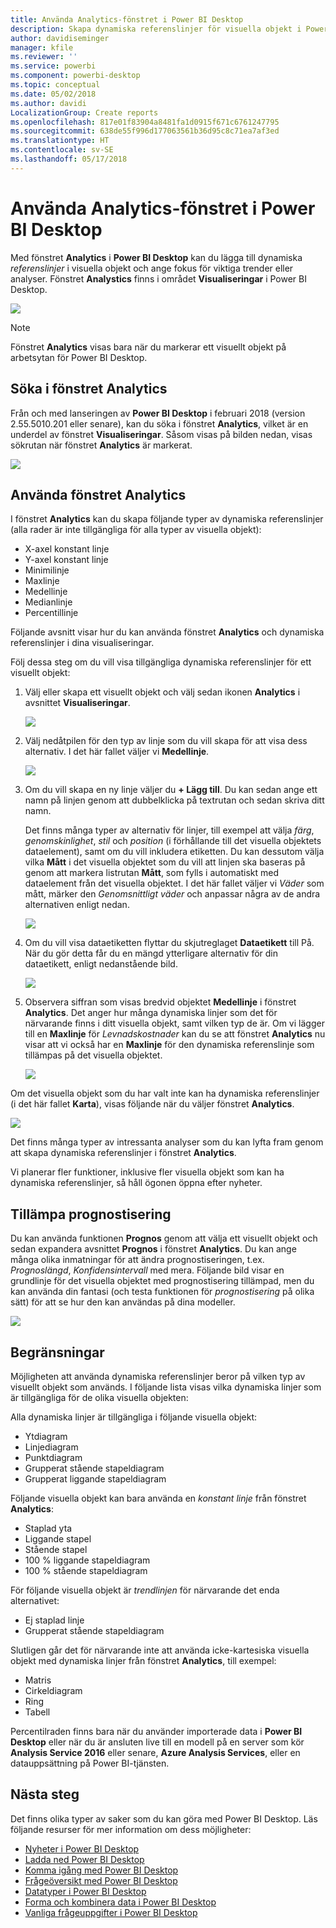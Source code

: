```yaml
---
title: Använda Analytics-fönstret i Power BI Desktop
description: Skapa dynamiska referenslinjer för visuella objekt i Power BI Desktop
author: davidiseminger
manager: kfile
ms.reviewer: ''
ms.service: powerbi
ms.component: powerbi-desktop
ms.topic: conceptual
ms.date: 05/02/2018
ms.author: davidi
LocalizationGroup: Create reports
ms.openlocfilehash: 817e01f83904a8481fa1d0915f671c6761247795
ms.sourcegitcommit: 638de55f996d177063561b36d95c8c71ea7af3ed
ms.translationtype: HT
ms.contentlocale: sv-SE
ms.lasthandoff: 05/17/2018
---
```

# <a name="using-the-analytics-pane-in-power-bi-desktop"></a>Använda Analytics-fönstret i Power BI Desktop
Med fönstret **Analytics** i **Power BI Desktop** kan du lägga till dynamiska *referenslinjer* i visuella objekt och ange fokus för viktiga trender eller analyser. Fönstret **Analystics** finns i området **Visualiseringar** i Power BI Desktop.

![](media/desktop-analytics-pane/analytics-pane_1.png)

> [!NOTE]
> Fönstret **Analytics** visas bara när du markerar ett visuellt objekt på arbetsytan för Power BI Desktop.

## <a name="search-within-the-analytics-pane"></a>Söka i fönstret Analytics
Från och med lanseringen av **Power BI Desktop** i februari 2018 (version 2.55.5010.201 eller senare), kan du söka i fönstret **Analytics**, vilket är en underdel av fönstret **Visualiseringar**. Såsom visas på bilden nedan, visas sökrutan när fönstret **Analytics** är markerat.

![](media/desktop-analytics-pane/analytics-pane_1b.png)

## <a name="using-the-analytics-pane"></a>Använda fönstret Analytics
I fönstret **Analytics** kan du skapa följande typer av dynamiska referenslinjer (alla rader är inte tillgängliga för alla typer av visuella objekt):

* X-axel konstant linje
* Y-axel konstant linje
* Minimilinje
* Maxlinje
* Medellinje
* Medianlinje
* Percentillinje

Följande avsnitt visar hur du kan använda fönstret **Analytics** och dynamiska referenslinjer i dina visualiseringar.

Följ dessa steg om du vill visa tillgängliga dynamiska referenslinjer för ett visuellt objekt:

1. Välj eller skapa ett visuellt objekt och välj sedan ikonen **Analytics** i avsnittet **Visualiseringar**.
   
   ![](media/desktop-analytics-pane/analytics-pane_2.png)
2. Välj nedåtpilen för den typ av linje som du vill skapa för att visa dess alternativ. I det här fallet väljer vi **Medellinje**.
   
   ![](media/desktop-analytics-pane/analytics-pane_3.png)
3. Om du vill skapa en ny linje väljer du **+ Lägg till**. Du kan sedan ange ett namn på linjen genom att dubbelklicka på textrutan och sedan skriva ditt namn.
   
   Det finns många typer av alternativ för linjer, till exempel att välja *färg*, *genomskinlighet*, *stil* och *position* (i förhållande till det visuella objektets dataelement), samt om du vill inkludera etiketten. Du kan dessutom välja vilka **Mått** i det visuella objektet som du vill att linjen ska baseras på genom att markera listrutan **Mått**, som fylls i automatiskt med dataelement från det visuella objektet. I det här fallet väljer vi *Väder*  som mått, märker den *Genomsnittligt väder* och anpassar några av de andra alternativen enligt nedan.
   
   ![](media/desktop-analytics-pane/analytics-pane_4.png)
4. Om du vill visa dataetiketten flyttar du skjutreglaget **Dataetikett** till På. När du gör detta får du en mängd ytterligare alternativ för din dataetikett, enligt nedanstående bild.
   
   ![](media/desktop-analytics-pane/analytics-pane_5.png)
5. Observera siffran som visas bredvid objektet **Medellinje** i fönstret **Analytics**. Det anger hur många dynamiska linjer som det för närvarande finns i ditt visuella objekt, samt vilken typ de är. Om vi lägger till en **Maxlinje** för *Levnadskostnader* kan du se att fönstret **Analytics** nu visar att vi också har en **Maxlinje** för den dynamiska referenslinje som tillämpas på det visuella objektet.
   
   ![](media/desktop-analytics-pane/analytics-pane_6.png)

Om det visuella objekt som du har valt inte kan ha dynamiska referenslinjer (i det här fallet **Karta**), visas följande när du väljer fönstret **Analytics**.

![](media/desktop-analytics-pane/analytics-pane_7.png)

Det finns många typer av intressanta analyser som du kan lyfta fram genom att skapa dynamiska referenslinjer i fönstret **Analytics**.

Vi planerar fler funktioner, inklusive fler visuella objekt som kan ha dynamiska referenslinjer, så håll ögonen öppna efter nyheter.

## <a name="apply-forecasting"></a>Tillämpa prognostisering
Du kan använda funktionen **Prognos** genom att välja ett visuellt objekt och sedan expandera avsnittet **Prognos** i fönstret **Analytics**. Du kan ange många olika inmatningar för att ändra prognostiseringen, t.ex. *Prognoslängd*, *Konfidensintervall* med mera. Följande bild visar en grundlinje för det visuella objektet med prognostisering tillämpad, men du kan använda din fantasi (och testa funktionen för *prognostisering* på olika sätt) för att se hur den kan användas på dina modeller.

![](media/desktop-analytics-pane/analytics-pane_8.png)

## <a name="limitations"></a>Begränsningar
Möjligheten att använda dynamiska referenslinjer beror på vilken typ av visuellt objekt som används. I följande lista visas vilka dynamiska linjer som är tillgängliga för de olika visuella objekten:

Alla dynamiska linjer är tillgängliga i följande visuella objekt:

* Ytdiagram
* Linjediagram
* Punktdiagram
* Grupperat stående stapeldiagram
* Grupperat liggande stapeldiagram

Följande visuella objekt kan bara använda en *konstant linje* från fönstret **Analytics**:

* Staplad yta
* Liggande stapel
* Stående stapel
* 100 % liggande stapeldiagram
* 100 % stående stapeldiagram

För följande visuella objekt är *trendlinjen* för närvarande det enda alternativet:

* Ej staplad linje
* Grupperat stående stapeldiagram

Slutligen går det för närvarande inte att använda icke-kartesiska visuella objekt med dynamiska linjer från fönstret **Analytics**, till exempel:

* Matris
* Cirkeldiagram
* Ring
* Tabell

Percentilraden finns bara när du använder importerade data i **Power BI Desktop** eller när du är ansluten live till en modell på en server som kör **Analysis Service 2016** eller senare, **Azure Analysis Services**, eller en datauppsättning på Power BI-tjänsten. 

## <a name="next-steps"></a>Nästa steg
Det finns olika typer av saker som du kan göra med Power BI Desktop. Läs följande resurser för mer information om dess möjligheter:

* [Nyheter i Power BI Desktop](desktop-latest-update.md)
* [Ladda ned Power BI Desktop](desktop-get-the-desktop.md)
* [Komma igång med Power BI Desktop](desktop-getting-started.md)
* [Frågeöversikt med Power BI Desktop](desktop-query-overview.md)
* [Datatyper i Power BI Desktop](desktop-data-types.md)
* [Forma och kombinera data i Power BI Desktop](desktop-shape-and-combine-data.md)
* [Vanliga frågeuppgifter i Power BI Desktop](desktop-common-query-tasks.md)    

